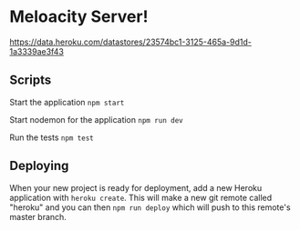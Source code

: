 # Meloacity Server!

https://data.heroku.com/datastores/23574bc1-3125-465a-9d1d-1a3339ae3f43


## Scripts

Start the application `npm start`

Start nodemon for the application `npm run dev`

Run the tests `npm test`

## Deploying

When your new project is ready for deployment, add a new Heroku application with `heroku create`. This will make a new git remote called "heroku" and you can then `npm run deploy` which will push to this remote's master branch.

